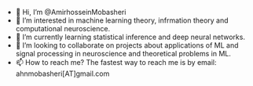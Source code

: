 - 👋 Hi, I’m @AmirhosseinMobasheri
- 👀 I’m interested in machine learning theory, infrmation theory and computational neuroscience.
- 🌱 I’m currently learning statistical inference and deep neural networks.
- 💞️ I’m looking to collaborate on projects about applications of ML and signal processing in neuroscience and theoretical problems in ML.
- 📫 How to reach me? The fastest way to reach me is by email: ahnmobasheri[AT]gmail.com
<!---
AmirhosseinMobasheri/AmirhosseinMobasheri is a ✨ special ✨ repository because its `README.md` (this file) appears on your GitHub profile.
You can click the Preview link to take a look at your changes.
--->
